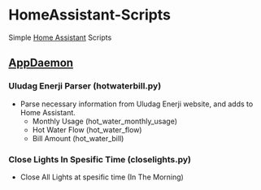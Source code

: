 # HomeAssistant-Scripts

Simple [Home Assistant](https://www.home-assistant.io) Scripts

## [AppDaemon](https://github.com/AppDaemon/appdaemon)

### Uludag Enerji Parser (hotwaterbill.py)
* Parse necessary information from Uludag Enerji website, and adds to Home Assistant.
	* Monthly Usage (hot_water_monthly_usage)
	* Hot Water Flow (hot_water_flow)
	* Bill Amount (hot_water_bill)

### Close Lights In Spesific Time (closelights.py)
* Close All Lights at spesific time (In The Morning)
